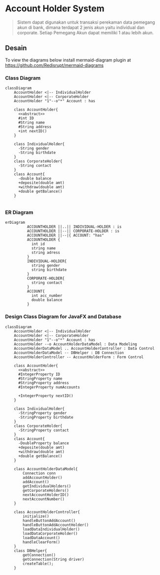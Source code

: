 # Account Holder System
> Sistem dapat digunakan untuk transaksi perekaman data pemegang akun di bank, dimana terdapat 2 jenis akun yaitu individual dan corporate.
> Setiap Pemegang Akun dapat memiliki 1 atau lebih  akun.
> 
## Desain
To view the diagrams below install mermaid-diagram plugin at https://github.com/Redisrupt/mermaid-diagrams 
### Class Diagram

```mermaid
classDiagram
    AccountHolder <|-- IndividualHolder
    AccountHolder <|-- CorporateHolder
    AccountHolder "1"--o"*" Account : has
    
    class AccountHolder{
      <<abstract>>
      #int ID
      #String name
      #String address
      +int nextID()
    }
    
    class IndividualHolder{
      -String gender
      -String birthdate
    }
    class CorporateHolder{
      -String contact
    }
    class Account{
      -double balance
      +deposite(double amt)
      +withdraw(double amt)
      +double getBalance()
    }
            
```

### ER Diagram

```mermaid
erDiagram
          ACCOUNTHOLDER ||..|| INDIVIDUAL-HOLDER : is
          ACCOUNTHOLDER ||--|| CORPORATE-HOLDER : is
          ACCOUNTHOLDER ||--|{ ACCOUNT: "has"
          ACCOUNTHOLDER {
            int id
            string name
            string adress
          }
          INDIVIDUAL-HOLDER{
            string gender
            string birthdate
          }
          CORPORATE-HOLDER{
            string contact
          }
          ACCOUNT{
            int acc_number
            double balance
          }
```
### Design Class Diagram for JavaFX and Database
```mermaid
classDiagram
    AccountHolder <|-- IndividualHolder
    AccountHolder <|-- CorporateHolder
    AccountHolder "1"--o"*" Account : has
    AccountHolder --o AccountHolderDataModel : Data Modeling
    AccountHolderDataModel .. AccountHolderController : Data Control
    AccountHolderDataModel -- DBHelper : DB Connection
    AccountHolderController -- AccountHolderForm : Form Control      

    class AccountHolder{
      <<abstract>>
      #IntegerProperty ID
      #StringProperty name
      #StringProperty address
      #IntegerProperty numAccounts
      
      +IntegerProperty nextID()
    }
    
    class IndividualHolder{
      -StringProperty gender
      -StringProperty birthdate
    }
    class CorporateHolder{
      -StringProperty contact
    }
    class Account{
      -DoubleProperty balance
      +deposite(double amt)
      +withdraw(double amt)
      +double getBalance()
    }

    class AccountHolderDataModel{
        Connection conn
        addAccountHolder()
        addAccount()
        getIndividualHolders()
        getCorporateHolders()
        nextAccountHolderID()
        nextAccountNumber()
    }

    class AccountHolderController{
        initialize()
        handleButtonAddAccount()
        handleButtonAddAccountHolder()
        loadDataIndividualHolder()
        loadDataCorporateHolder()
        loadDataAccount()
        handleClearForm()
    }
    class DBHelper{
        getConnection()
        getConnection(String driver)
        createTable();
    }
            
```